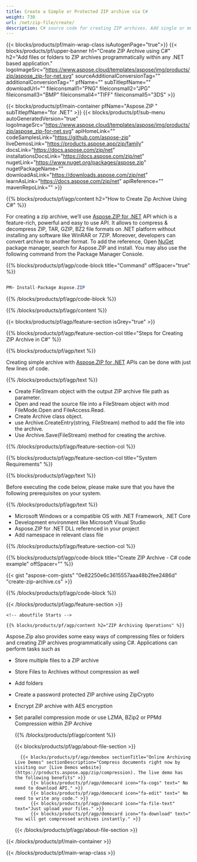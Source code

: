 ```yaml
---
title: Create a Simple or Protected ZIP archive via C#
weight: 730
url: /net/zip-file/create/ 
description: C# source code for creating ZIP archives. Add single or multiple files and folders to ZIP archives programmatically.
---
```


{{< blocks/products/pf/main-wrap-class isAutogenPage="true">}}
{{< blocks/products/pf/upper-banner h1="Create ZIP Archive using C#" h2="Add files or folders to ZIP archives programmatically within any .NET based application." logoImageSrc="https://www.aspose.cloud/templates/aspose/img/products/zip/aspose_zip-for-net.svg" sourceAdditionalConversionTag="" additionalConversionTag="" pfName="" subTitlepfName="" downloadUrl="" fileiconsmall1="PNG" fileiconsmall2="JPG" fileiconsmall3="BMP" fileiconsmall4="TIFF" fileiconsmall5="3DS" >}}

{{< blocks/products/pf/main-container pfName="Aspose.ZIP " subTitlepfName="for .NET" >}}
{{< blocks/products/pf/sub-menu autoGeneratedVersion="true" logoImageSrc="https://www.aspose.cloud/templates/aspose/img/products/zip/aspose_zip-for-net.svg" apiHomeLink="" codeSamplesLink="https://github.com/aspose-zip" liveDemosLink="https://products.aspose.app/zip/family" docsLink="https://docs.aspose.com/zip/net" installationsDocsLink="https://docs.aspose.com/zip/net" nugetLink="https://www.nuget.org/packages/aspose.zip" nugetPackageName="" downloadAsLink="https://downloads.aspose.com/zip/net" learnAsLink="https://docs.aspose.com/zip/net" apiReference="" mavenRepoLink="" >}}

{{% blocks/products/pf/agp/content h2="How to Create Zip Archive Using C#" %}}

 For creating a zip archive, we’ll use
 [Aspose.ZIP for .NET](https://products.aspose.com/zip/net) 
 API which is a feature-rich, powerful and easy to use API. It allows to compress & decompress ZIP, TAR, GZIP, BZ2 file formats on .NET platform without installing any software like WinRAR or 7ZIP. Moreover, developers can convert archive to another format. To add the reference, Open
 [NuGet](https://www.nuget.org/packages/aspose.zip) 
 package manager, search for
 Aspose.ZIP 
 and install. You may also use the following command from the Package Manager Console.

{{% blocks/products/pf/agp/code-block title="Command" offSpacer="true" %}}

```cs

PM> Install-Package Aspose.ZIP

```

{{% /blocks/products/pf/agp/code-block %}}

{{% /blocks/products/pf/agp/content %}}

{{< blocks/products/pf/agp/feature-section isGrey="true" >}}

{{% blocks/products/pf/agp/feature-section-col title="Steps for Creating ZIP Archive in C#" %}}

{{% blocks/products/pf/agp/text %}}

 Creating simple archive with
 [Aspose.ZIP for .NET](https://products.aspose.com/zip/net) 
 APIs can be done with just few lines of code.

{{% /blocks/products/pf/agp/text %}}

+  Create FileStream object with the output ZIP archive file path as parameter.
+  Open and read the source file into a FileStream object with mod FileMode.Open and FileAccess.Read.
+  Create Archive class object.
+  use Archive.CreateEntry(string, FileStream) method to add the file into the archive.
+  Use Archive.Save(FileStream) method for creating the archive.

{{% /blocks/products/pf/agp/feature-section-col %}}

{{% blocks/products/pf/agp/feature-section-col title="System Requirements" %}}

{{% blocks/products/pf/agp/text %}}

Before executing the code below, please make sure that you have the following prerequisites on your system.

{{% /blocks/products/pf/agp/text %}}

-  Microsoft Windows or a compatible OS with .NET Framework, .NET Core
-  Development environment like Microsoft Visual Studio
-  Aspose.ZIP for .NET DLL referenced in your project
-  Add namespace in relevant class file

{{% /blocks/products/pf/agp/feature-section-col %}}

{{% blocks/products/pf/agp/code-block title="Create ZIP Archive - C# code example" offSpacer="" %}}

{{< gist "aspose-com-gists" "0e82250e6c3615557aaa48b2fee2486d" "create-zip-archive.cs" >}}

{{% /blocks/products/pf/agp/code-block %}}

{{< /blocks/products/pf/agp/feature-section >}}

    <!-- aboutfile Starts -->

    {{% blocks/products/pf/agp/content h2="ZIP Archiving Operations" %}}

Aspose.Zip also provides some easy ways of compressing files or folders and creating ZIP archives programmatically using C#. Applications can perform tasks such as

- Store multiple files to a ZIP archive
- Store Files to Archives without compression as well
- Add folders
- Create a password protected ZIP archive using ZipCrypto
- Encrypt ZIP archive with AES encryption
- Set parallel compression mode or use LZMA, BZip2 or PPMd Compression within ZIP Archive


    {{% /blocks/products/pf/agp/content %}}

    {{< blocks/products/pf/agp/about-file-section >}}

        {{< blocks/products/pf/agp/demobox sectionTitle="Online Archiving Live Demos" sectionDescription="Compress documents right now by visiting our [Live Demos website](https://products.aspose.app/zip/compression). The live demo has the following benefits" >}}
            {{< blocks/products/pf/agp/democard icon="fa-cogs" text=" No need to download API." >}}
            {{< blocks/products/pf/agp/democard icon="fa-edit" text=" No need to write any code." >}}
            {{< blocks/products/pf/agp/democard icon="fa-file-text" text="Just upload your files." >}}
            {{< blocks/products/pf/agp/democard icon="fa-download" text="  You will get compressed archives instantly." >}}


    {{< /blocks/products/pf/agp/about-file-section >}}

<!-- aboutfile Ends -->

{{< /blocks/products/pf/main-container >}}
    
{{< /blocks/products/pf/main-wrap-class >}}